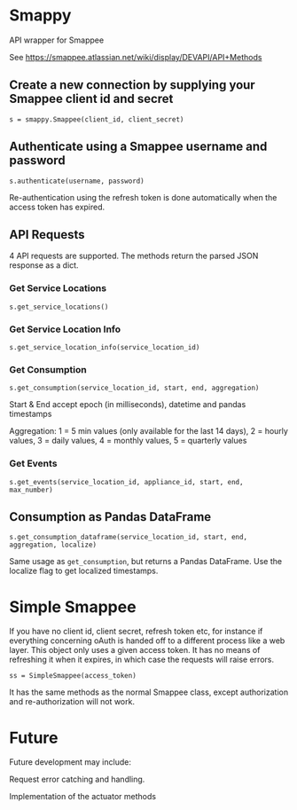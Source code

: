 # Smappy
API wrapper for Smappee

See https://smappee.atlassian.net/wiki/display/DEVAPI/API+Methods

## Create a new connection by supplying your Smappee client id and secret
`s = smappy.Smappee(client_id, client_secret)`

## Authenticate using a Smappee username and password
`s.authenticate(username, password)`

Re-authentication using the refresh token is done automatically when the access token has expired.

## API Requests
4 API requests are supported. The methods return the parsed JSON response as a dict.

### Get Service Locations
`s.get_service_locations()` 

### Get Service Location Info
`s.get_service_location_info(service_location_id)`

### Get Consumption
`s.get_consumption(service_location_id, start, end, aggregation)`

Start & End accept epoch (in milliseconds), datetime and pandas timestamps

Aggregation: 1 = 5 min values (only available for the last 14 days), 2 = hourly values, 3 = daily values, 4 = monthly values, 5 = quarterly values

### Get Events
`s.get_events(service_location_id, appliance_id, start, end, max_number)`

## Consumption as Pandas DataFrame
`s.get_consumption_dataframe(service_location_id, start, end, aggregation, localize)`

Same usage as `get_consumption`, but returns a Pandas DataFrame. Use the localize flag to get localized timestamps.

# Simple Smappee
If you have no client id, client secret, refresh token etc, for instance if everything concerning oAuth is handed off
to a different process like a web layer. This object only uses a given access token. It has no means of refreshing it
when it expires, in which case the requests will raise errors.

`ss = SimpleSmappee(access_token)`

It has the same methods as the normal Smappee class, except authorization and re-authorization will not work.

# Future
Future development may include:

Request error catching and handling.

Implementation of the actuator methods